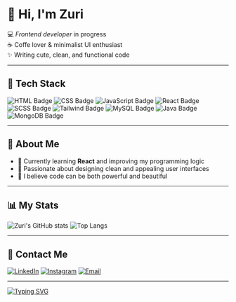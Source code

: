 # 🪻 Hi, I'm Zuri
💻 *Frontend developer* in progress  
☕ Coffe lover & minimalist UI enthusiast  
✨ Writing cute, clean, and functional code

---

## 🤞 Tech Stack
![HTML Badge](https://img.shields.io/badge/HTML5-FFB6C1?style=for-the-badge&logo=html5&logoColor=white)
![CSS Badge](https://img.shields.io/badge/CSS3-F8C8DC?style=for-the-badge&logo=css3&logoColor=white)
![JavaScript Badge](https://img.shields.io/badge/JavaScript-FF69B4?style=for-the-badge&logo=javascript&logoColor=white)
![React Badge](https://img.shields.io/badge/React-E6E6FA?style=for-the-badge&logo=react&logoColor=black)
![SCSS Badge](https://img.shields.io/badge/SCSS-FFD1DC?style=for-the-badge&logo=sass&logoColor=black)
![Tailwind Badge](https://img.shields.io/badge/Tailwind%20CSS-FDE2E4?style=for-the-badge&logo=tailwindcss&logoColor=black)
![MySQL Badge](https://img.shields.io/badge/MySQL-F9D5E5?style=for-the-badge&logo=mysql&logoColor=black)
![Java Badge](https://img.shields.io/badge/Java-FFB7C5?style=for-the-badge&logo=java&logoColor=black)
![MongoDB Badge](https://img.shields.io/badge/MongoDB-FFE4E1?style=for-the-badge&logo=mongodb&logoColor=black)

---

## 🌷 About Me
- 🧸 Currently learning **React** and improving my programming logic  
- 🌸 Passionate about designing clean and appealing user interfaces  
- 🐛 I believe code can be both powerful and beautiful

---

## 📊 My Stats
![Zuri's GitHub stats](https://github-readme-stats.vercel.app/api?username=ZurisaraiDR&show_icons=true&theme=rose_pine&title_color=FF69B4&icon_color=FFC0CB&text_color=FFE4E1&bg_color=ffffff00)
![Top Langs](https://github-readme-stats.vercel.app/api/top-langs/?username=ZurisaraiDR&layout=compact&theme=rose_pine&title_color=FF69B4&text_color=FFE4E1&bg_color=ffffff00)

---

## 💌 Contact Me
[![LinkedIn](https://img.shields.io/badge/LinkedIn-FFC0CB?style=for-the-badge&logo=linkedin&logoColor=black)](https://linkedin.com/in/zurisarai-delgado-40552134a)
[![Instagram](https://img.shields.io/badge/Instagram-FFB6C1?style=for-the-badge&logo=instagram&logoColor=black)](https://instagram.com/w_uriz)
[![Email](https://img.shields.io/badge/Email-F8C8DC?style=for-the-badge&logo=gmail&logoColor=black)](mailto:zurisarai250@gmail.com)

---

[![Typing SVG](https://readme-typing-svg.herokuapp.com?color=FF69B4&size=22&center=true&vCenter=true&width=500&lines=Hi!+I'm+Zuri+🪻;Frontend+Developer+💖;Code+like+a+girl+✨;Cat+lover+😻)](https://git.io/typing-svg)
